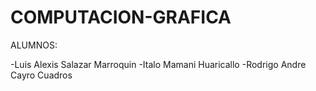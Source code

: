 # COMPUTACION-GRAFICA

ALUMNOS: 

-Luis Alexis Salazar Marroquin
-Italo Mamani Huaricallo
-Rodrigo Andre Cayro Cuadros
